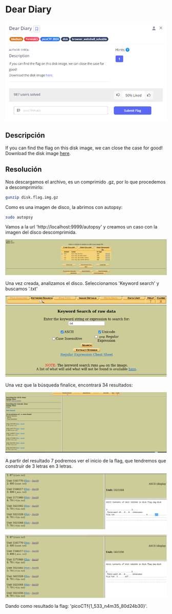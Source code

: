 # Dear Diary
![Descripcion del CTF](img/description.png)

## Descripción
If you can find the flag on this disk image, we can close the case for good!  
Download the disk image [here](https://artifacts.picoctf.net/c_titan/63/disk.flag.img.gz).

## Resolución
Nos descargamos el archivo, es un comprimido .gz, por lo que procedemos a descomprimirlo:

```bash
gunzip disk.flag.img.gz
```

Como es una imagen de disco, la abrimos con autopsy:

```bash
sudo autopsy
```

Vamos a la url 'http://localhost:9999/autopsy' y creamos un caso con la imagen del disco descomprimida.

![Autopsy](img/1.png)

Una vez creada, analizamos el disco. Seleccionamos 'Keyword search' y buscamos '.txt'

![Autopsy](img/2.png)

Una vez que la búsqueda finalice, encontrará 34 resultados:

![Autopsy](img/3.png)

A partir del resultado 7 podremos ver el inicio de la flag, que tendremos que construir de 3 letras en 3 letras.

![Autopsy](img/4.png)

![Autopsy](img/5.png)

Dando como resultado la flag: 'picoCTf{1_533_n4m35_80d24b30}'.